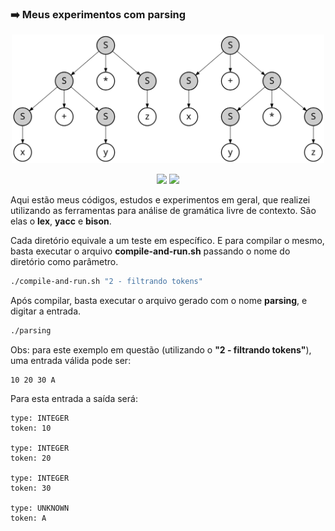 ### :arrow_right: Meus experimentos com parsing

<p align='center'>
    <img src="extras/Parse_Tree_Derivations.svg" width="500" >
</p>

<p align="center">
    <img src="https://img.shields.io/github/languages/count/melchisedech333/lex-yacc-experiments?style=for-the-badge" >
    <img src="https://img.shields.io/github/repo-size/melchisedech333/lex-yacc-experiments?style=for-the-badge" >
</p>

Aqui estão meus códigos, estudos e experimentos em geral, que realizei utilizando as ferramentas para análise de gramática livre de contexto. São elas o <b>lex</b>, <b>yacc</b> e <b>bison</b>.

Cada diretório equivale a um teste em específico. E para compilar o mesmo, basta executar o arquivo <b>compile-and-run.sh</b> passando o nome do diretório como parâmetro.

```bash
./compile-and-run.sh "2 - filtrando tokens"
```

Após compilar, basta executar o arquivo gerado com o nome <b>parsing</b>, e digitar a entrada.

```bash
./parsing
```

Obs: para este exemplo em questão (utilizando o <b>"2 - filtrando tokens"</b>), uma entrada válida pode ser:

```
10 20 30 A
```

Para esta entrada a saída será:

```
type: INTEGER
token: 10

type: INTEGER
token: 20

type: INTEGER
token: 30

type: UNKNOWN
token: A
```


